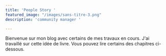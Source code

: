 ```yaml
---
title: 'People Story '
featured_image: "/images/sans-titre-3.png"
description: 'community manager '

---
```

Bienvenue sur mon blog avec certains de mes travaux en cours. J'ai travaillé sur cette idée de livre. Vous pouvez lire certains des chapitres ci-dessous.